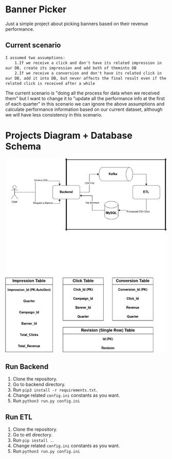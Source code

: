 # Banner Picker
Just a simple project about picking banners based on their revenue performance.

## Current scenario

    I assumed two assumptions:
        1.If we receive a click and don't have its related impression in our DB, create its impression and add both of theminto DB
        2.If we receive a conversion and don't have its related click in our DB, add it into DB, but never affects the final result even if the related click is received after a while

The current scenario is "doing all the process for
data when we received them" but I want to change it to "update all the performance info at the first of each quarter" in this scenario we can ignore the above assumptions and calculate performance information based on our current dataset, although we will have less consistency in this scenario.

# Projects Diagram + Database Schema

![diagram](https://raw.githubusercontent.com/ArminF1996/banner-picker/main/diagram.jpg)

## Run Backend

1. Clone the repository.
2. Go to backend directory.
2. Run `pip3 install -r requirements.txt`.
3. Change related `config.ini` constants as you want. 
4. Run `python3 run.py config.ini`


## Run ETL

1. Clone the repository.
2. Go to etl directory.
2. Run `pip install .`.
3. Change related `config.ini` constants as you want. 
4. Run `python3 run.py config.ini`